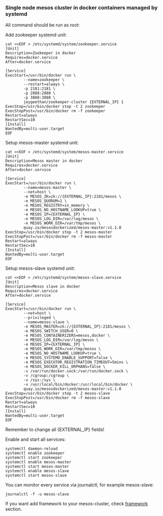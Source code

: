 ### Single node mesos cluster in docker containers managed by systemd

All command should be run as root:


Add zookeeper systemd unit:
```
cat <<EOF > /etc/systemd/system/zookeeper.service
[Unit]
Description=Zookeeper in docker
Requires=docker.service
After=docker.service

[Service]
ExecStart=/usr/bin/docker run \
        --name=zookeeper \
        --restart=always \
        -p 2181:2181 \
        -p 2888:2888 \
        -p 3888:3888 \
        jeygeethan/zookeeper-cluster {EXTERNAL_IP} 1
ExecStop=/usr/bin/docker stop -t 2 zookeeper
ExecStopPost=/usr/bin/docker rm -f zookeeper
Restart=always
RestartSec=10
[Install]
WantedBy=multi-user.target
EOF
```

Setup mesos-master systemd unit:
```
cat <<EOF > /etc/systemd/system/mesos-master.service
[Unit]
Description=Mesos master in docker
Requires=docker.service
After=docker.service

[Service]
ExecStart=/usr/bin/docker run \
        --name=mesos-master \
        --net=host \
        -e MESOS_ZK=zk://{EXTERNAL_IP}:2181/mesos \
        -e MESOS_QUORUM=1 \
        -e MESOS_REGISTRY=in_memory \
        -e MESOS_NO_HOSTNAME_LOOKUP=true \
        -e MESOS_IP={EXTERNAL_IP} \
        -e MESOS_LOG_DIR=/var/log/mesos \
        -e MESOS_WORK_DIR=/var/tmp/mesos \
        quay.io/mesosdockerized/mesos-master:v1.1.0
ExecStop=/usr/bin/docker stop -t 2 mesos-master
ExecStopPost=/usr/bin/docker rm -f mesos-master
Restart=always
RestartSec=10
[Install]
WantedBy=multi-user.target
EOF
```

Setup mesos-slave systemd unit:
```
cat <<EOF > /etc/systemd/system/mesos-slave.service
[Unit]
Description=Mesos slave in docker
Requires=docker.service
After=docker.service

[Service]
ExecStart=/usr/bin/docker run \
        --net=host \
        --privileged \
        --name=mesos-slave \
        -e MESOS_MASTER=zk://{EXTERNAL_IP}:2181/mesos \
        -e MESOS_SWITCH_USER=0 \
        -e MESOS_CONTAINERIZERS=mesos,docker \
        -e MESOS_LOG_DIR=/var/log/mesos \
        -e MESOS_IP={EXTERNAL_IP} \
        -e MESOS_WORK_DIR=/var/tmp/mesos \
        -e MESOS_NO_HOSTNAME_LOOKUP=true \
        -e MESOS_SYSTEMD_ENABLE_SUPPORT=false \
        -e MESOS_EXECUTOR_REGISTRATION_TIMEOUT=5mins \
        -e MESOS_DOCKER_KILL_ORPHANS=false \
        -v /var/run/docker.sock:/var/run/docker.sock \
        -v /cgroup:/cgroup \
        -v /sys:/sys \
        -v /usr/local/bin/docker:/usr/local/bin/docker \
        quay.io/mesosdockerized/mesos-master:v1.1.0
ExecStop=/usr/bin/docker stop -t 2 mesos-slave
ExecStopPost=/usr/bin/docker rm -f mesos-slave
Restart=always
RestartSec=10
[Install]
WantedBy=multi-user.target
EOF
```
Remember to change all {EXTERNAL_IP} fields!

Enable and start all services:
```
systemctl daemon-reload
systemctl enable zookeeper
systemctl start zookeeper
systemctl enable mesos-master
systemctl start mesos-master
systemctl enable mesos-slave
systemctl start mesos-slave
```

You can monitor every service via journalctl, for example mesos-slave:
```
journalctl -f -u mesos-slave
```

If you want add framework to your mesos-cluster, check [framework][mesos-cluster-repo] section.

[mesos-cluster-repo]: https://github.com/mesos-dockerized/mesos-cluster/tree/master/docs/frameworks
